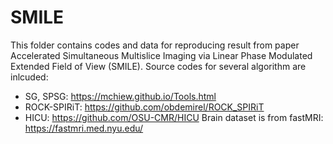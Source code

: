 # SMILE
This folder contains codes and data for reproducing result from paper Accelerated Simultaneous Multislice Imaging via Linear Phase Modulated Extended Field of View (SMILE).
Source codes for several algorithm are inlcuded:
- SG, SPSG: https://mchiew.github.io/Tools.html
- ROCK-SPIRiT: https://github.com/obdemirel/ROCK_SPIRiT
- HICU: https://github.com/OSU-CMR/HICU
Brain dataset is from fastMRI: https://fastmri.med.nyu.edu/  
